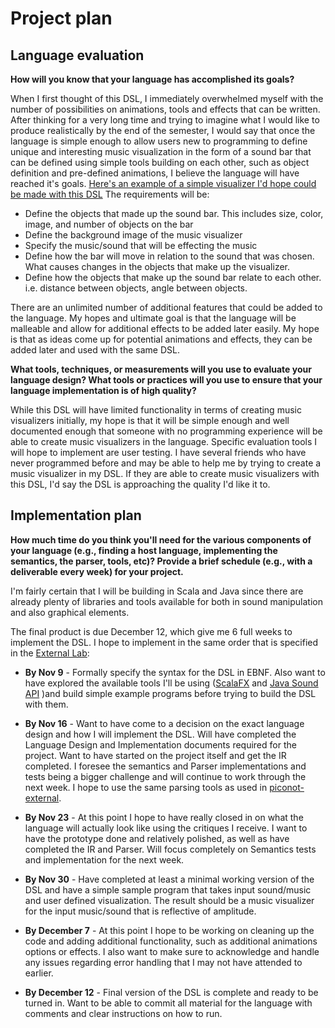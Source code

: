 # Project plan

## Language evaluation
**How will you know that your language has accomplished its goals?**

When I first thought of this DSL, I immediately overwhelmed myself with the number of possibilities on animations, tools and effects that can be written. After thinking for a very long time and trying to imagine what I would like to produce realistically by the end of the semester, I would say that once the language is simple enough to allow users new to programming to define unique and interesting music visualization in the form of a sound bar that can be defined using simple tools building on each other, such as object definition and pre-defined animations, I believe the language will have reached it's goals. [Here's an example of a simple visualizer I'd hope could be made with this DSL](http://youtu.be/TS7Yq7OQRqA) The requirements will be: 

* Define the objects that made up the sound bar. This includes size, color, image, and number of objects on the bar
* Define the background image of the music visualizer
* Specify the music/sound that will be effecting the music
* Define how the bar will move in relation to the sound that was chosen. What causes changes in the objects that make up the visualizer. 
* Define how the objects that make up the sound bar relate to each other. i.e. distance between objects, angle between objects. 

There are an unlimited number of additional features that could be added to the language. My hopes and ultimate goal is that the language will be malleable and allow for additional effects to be added later easily. My hope is that as ideas come up for potential animations and effects, they can be added later and used with the same DSL.  


**What tools, techniques, or measurements will you use to evaluate your language design? What tools or practices will you use to ensure that your language implementation is of high quality?**

While this DSL will have limited functionality in terms of creating music visualizers initially, my hope is that it will be simple enough and well documented enough that someone with no programming experience will be able to create music visualizers in the language. Specific evaluation tools I will hope to implement are user testing. I have several friends who have never programmed before and may be able to help me by trying to create a music visualizer in my DSL. If they are able to create music visualizers with this DSL, I'd say the DSL is approaching the quality I'd like it to. 


## Implementation plan
**How much time do you think you'll need for the various components of your language (e.g., finding a host language, implementing the semantics, the parser, tools, etc)? Provide a brief schedule (e.g., with a deliverable every week) for your project.**

I'm fairly certain that I will be building in Scala and Java since there are already plenty of libraries and tools available for both in sound manipulation and also graphical elements. 

The final product is due December 12, which give me 6 full weeks to implement the DSL. I hope to implement in the same order that is specified in the [External Lab](https://github.com/hmc-cs111-fall2014/external-lab): 

* **By Nov 9** - Formally specify the syntax for the DSL in EBNF. Also want to have explored the available tools I'll be using ([ScalaFX](http://www.scalafx.org/) and [Java Sound API](http://docs.oracle.com/javase/tutorial/sound/) )and build simple example programs before trying to build the DSL with them. 

* **By Nov 16** - Want to have come to a decision on the exact language design and how I will implement the DSL. Will have completed the Language Design and Implementation documents required for the project. Want to have started on the project itself and get the IR completed. I foresee the semantics and Parser implementations and tests being a bigger challenge and will continue to work through the next week. I hope to use the same parsing tools as used in [piconot-external](https://github.com/hmc-cs111-fall2014/piconot-external). 

* **By Nov 23** - At this point I hope to have really closed in on what the language will actually look like using the critiques I receive. I want to have the prototype done and relatively polished, as well as have completed the IR and Parser. Will focus completely on Semantics tests and implementation for the next week.  

* **By Nov 30** - Have completed at least a minimal working version of the DSL and have a simple sample program that takes input sound/music and user defined visualization. The result should be a music visualizer for the input music/sound that is reflective of amplitude. 

* **By December 7** - At this point I hope to be working on cleaning up the code and adding additional functionality, such as additional animations options or effects. I also want to make sure to acknowledge and handle any issues regarding error handling that I may not have attended to earlier. 

* **By December 12** - Final version of the DSL is complete and ready to be turned in. Want to be able to commit all material for the language with comments and clear instructions on how to run. 